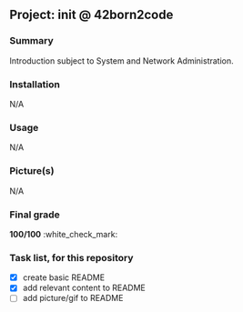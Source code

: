 ## Project: init @ 42born2code

### Summary
Introduction subject to System and Network Administration.

### Installation
N/A

### Usage
N/A

### Picture(s)
N/A

### Final grade
**100/100** :white\_check\_mark:

### Task list, for this repository
- [x] create basic README
- [x] add relevant content to README
- [ ] add picture/gif to README

